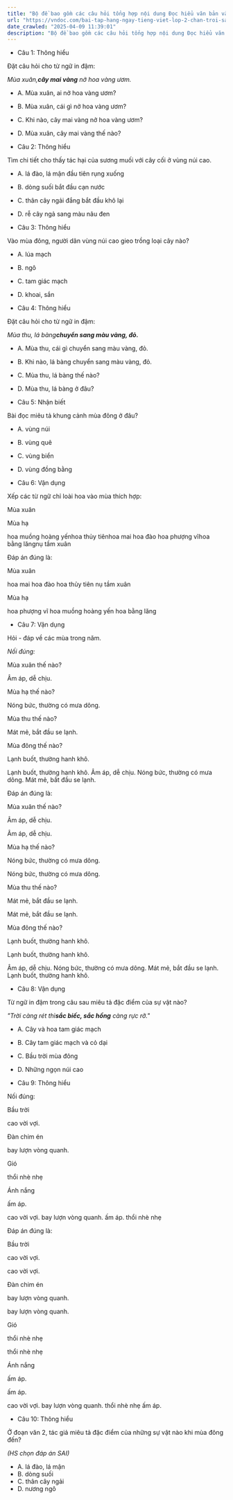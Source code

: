 ```yaml
---
title: "Bộ đề bao gồm các câu hỏi tổng hợp nội dung Đọc hiểu văn bản và Luyện từ và câu được học ở Tuần 22 trong chương trình Tiếng Việt lớp 2 Tập 2 Chân trời sáng tạo."
url: "https://vndoc.com/bai-tap-hang-ngay-tieng-viet-lop-2-chan-troi-sang-tao-tuan-22-thu-4-336014"
date_crawled: "2025-04-09 11:39:01"
description: "Bộ đề bao gồm các câu hỏi tổng hợp nội dung Đọc hiểu văn bản và Luyện từ và câu được học ở Tuần 22 trong chương trình Tiếng Việt lớp 2 Tập 2 Chân trời sáng tạo."
---
```


* Câu 1:  Thông hiểu

Đặt câu hỏi cho từ ngữ in đậm:

_Mùa xuân,**cây mai vàng** nở hoa vàng ươm._

  * A. Mùa xuân, ai nở hoa vàng ươm? 
  * B. Mùa xuân, cái gì nở hoa vàng ươm? 
  * C. Khi nào, cây mai vàng nở hoa vàng ươm? 
  * D. Mùa xuân, cây mai vàng thế nào? 



* Câu 2:  Thông hiểu

Tìm chi tiết cho thấy tác hại của sương muối với cây cối ở vùng núi cao.

  * A. lá đào, lá mận đầu tiên rụng xuống 
  * B. dòng suối bắt đầu cạn nước 
  * C. thân cây ngải đắng bắt đầu khô lại 
  * D. rễ cây ngả sang màu nâu đen 



* Câu 3:  Thông hiểu

Vào mùa đông, người dân vùng núi cao gieo trồng loại cây nào?

  * A. lúa mạch 
  * B. ngô 
  * C. tam giác mạch 
  * D. khoai, sắn 



* Câu 4:  Thông hiểu

Đặt câu hỏi cho từ ngữ in đậm:

_Mùa thu, lá bàng**chuyển sang màu vàng, đỏ.**_

  * A. Mùa thu, cái gì chuyển sang màu vàng, đỏ. 
  * B. Khi nào, lá bàng chuyển sang màu vàng, đỏ. 
  * C. Mùa thu, lá bàng thế nào? 
  * D. Mùa thu, lá bàng ở đâu? 



* Câu 5:  Nhận biết

Bài đọc miêu tả khung cảnh mùa đông ở đâu?

  * A. vùng núi 
  * B. vùng quê 
  * C. vùng biển 
  * D. vùng đồng bằng 



* Câu 6:  Vận dụng

Xếp các từ ngữ chỉ loài hoa vào mùa thích hợp:

Mùa xuân

Mùa hạ

hoa muồng hoàng yếnhoa thủy tiênhoa mai hoa đào hoa phượng vĩhoa bằng lăngnụ tầm xuân

Đáp án đúng là:

Mùa xuân

hoa mai hoa đào hoa thủy tiên nụ tầm xuân

Mùa hạ

hoa phượng vĩ hoa muồng hoàng yến hoa bằng lăng

* Câu 7:  Vận dụng

Hỏi - đáp về các mùa trong năm.

_Nối đúng:_

Mùa xuân thế nào? 

Âm áp, dễ chịu. 

Mùa hạ thế nào? 

Nóng bức, thường có mưa dông. 

Mùa thu thế nào? 

Mát mẻ, bắt đầu se lạnh. 

Mùa đông thế nào? 

Lạnh buốt, thường hanh khô. 

Lạnh buốt, thường hanh khô.  Âm áp, dễ chịu.  Nóng bức, thường có mưa dông.  Mát mẻ, bắt đầu se lạnh. 

Đáp án đúng là:

Mùa xuân thế nào? 

Âm áp, dễ chịu. 

Âm áp, dễ chịu. 

Mùa hạ thế nào? 

Nóng bức, thường có mưa dông. 

Nóng bức, thường có mưa dông. 

Mùa thu thế nào? 

Mát mẻ, bắt đầu se lạnh. 

Mát mẻ, bắt đầu se lạnh. 

Mùa đông thế nào? 

Lạnh buốt, thường hanh khô. 

Lạnh buốt, thường hanh khô. 

Âm áp, dễ chịu.  Nóng bức, thường có mưa dông.  Mát mẻ, bắt đầu se lạnh.  Lạnh buốt, thường hanh khô. 

* Câu 8:  Vận dụng

Từ ngữ in đậm trong câu sau miêu tả đặc điểm của sự vật nào?

_"Trời càng rét thì**sắc biếc, sắc hồng** càng rực rỡ."_

  * A. Cây và hoa tam giác mạch 
  * B. Cây tam giác mạch và cỏ dại 
  * C. Bầu trời mùa đông 
  * D. Những ngọn núi cao 



* Câu 9:  Thông hiểu

Nối đúng:

Bầu trời 

cao vời vợi. 

Đàn chim én 

bay lượn vòng quanh. 

Gió 

thổi nhè nhẹ 

Ánh nắng 

ấm áp. 

cao vời vợi.  bay lượn vòng quanh.  ấm áp.  thổi nhè nhẹ 

Đáp án đúng là:

Bầu trời 

cao vời vợi. 

cao vời vợi. 

Đàn chim én 

bay lượn vòng quanh. 

bay lượn vòng quanh. 

Gió 

thổi nhè nhẹ 

thổi nhè nhẹ 

Ánh nắng 

ấm áp. 

ấm áp. 

cao vời vợi.  bay lượn vòng quanh.  thổi nhè nhẹ  ấm áp. 

* Câu 10:  Thông hiểu

Ở đoạn văn 2, tác giả miêu tả đặc điểm của những sự vật nào khi mùa đông đến?

_(HS chọn đáp án SAI)_

  * A. lá đào, lá mận 
  * B. dòng suối 
  * C. thân cây ngải 
  * D. nương ngô 


